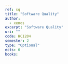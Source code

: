 ```yaml
---
ref: sq
title: "Software Quality"
author: 
  - xenos
excerpt: "Software Quality"
uri: ""
code: HCI204
semester: 2
type: "Optional"
ects: 6
books: 
---
```

